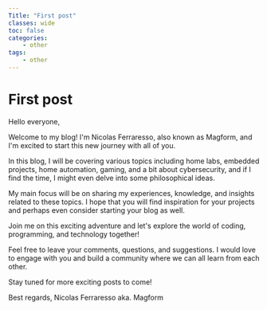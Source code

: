 ```yaml
---
Title: "First post"
classes: wide
toc: false
categories:
    - other
tags:
    - other
---
```


# First post

Hello everyone,

Welcome to my blog! I'm Nicolas Ferraresso, also known as Magform, and I'm excited to start this new journey with all of you.

In this blog, I will be covering various topics including home labs, embedded projects, home automation, gaming, and a bit about cybersecurity, and if I find the time, I might even delve into some philosophical ideas.

My main focus will be on sharing my experiences, knowledge, and insights related to these topics. I hope that you will find inspiration for your projects and perhaps even consider starting your blog as well.

Join me on this exciting adventure and let's explore the world of coding, programming, and technology together!

Feel free to leave your comments, questions, and suggestions. I would love to engage with you and build a community where we can all learn from each other.

Stay tuned for more exciting posts to come!

Best regards,
Nicolas Ferraresso aka. Magform
